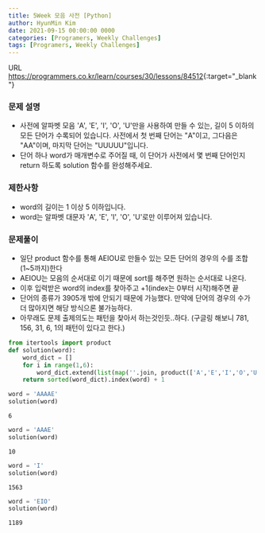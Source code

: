 ```yaml
---
title: 5Week 모음 사전 [Python]
author: HyunMin Kim
date: 2021-09-15 00:00:00 0000
categories: [Programers, Weekly Challenges]
tags: [Programers, Weekly Challenges]
---
```


URL <https://programmers.co.kr/learn/courses/30/lessons/84512>{:target="_blank"}

### 문제 설명
- 사전에 알파벳 모음 'A', 'E', 'I', 'O', 'U'만을 사용하여 만들 수 있는, 길이 5 이하의 모든 단어가 수록되어 있습니다. 사전에서 첫 번째 단어는 "A"이고, 그다음은 "AA"이며, 마지막 단어는 "UUUUU"입니다.
- 단어 하나 word가 매개변수로 주어질 때, 이 단어가 사전에서 몇 번째 단어인지 return 하도록 solution 함수를 완성해주세요.

### 제한사항
- word의 길이는 1 이상 5 이하입니다.
- word는 알파벳 대문자 'A', 'E', 'I', 'O', 'U'로만 이루어져 있습니다.

### 문제풀이
- 일단 product 함수를 통해 AEIOU로 만들수 있는 모든 단어의 경우의 수를 조합(1~5까지)한다
- AEIOU는 모음의 순서대로 이기 때문에 sort를 해주면 원하는 순서대로 나온다.
- 이후 입력받은 word의 index를 찾아주고 +1(index는 0부터 시작)해주면 끝
- 단어의 종류가 3905개 밖에 안되기 때문에 가능했다. 만약에 단어의 경우의 수가 더 많아지면 해당 방식으론 불가능하다.
- 아무래도 문제 출제의도는 패턴을 찾아서 하는것인듯..하다. (구글링 해보니 781, 156, 31, 6, 1의 패턴이 있다고 한다.)


```python
from itertools import product
def solution(word):
    word_dict = []
    for i in range(1,6):
        word_dict.extend(list(map(''.join, product(['A','E','I','O','U'], repeat=i))))
    return sorted(word_dict).index(word) + 1
```


```python
word = 'AAAAE'
solution(word)
```




    6




```python
word = 'AAAE'
solution(word)
```




    10




```python
word = 'I'
solution(word)
```




    1563




```python
word = 'EIO'
solution(word)
```




    1189



